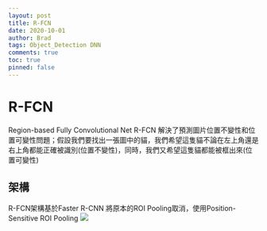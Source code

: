 ```yaml
---
layout: post
title: R-FCN
date: 2020-10-01
author: Brad
tags: Object_Detection DNN
comments: true
toc: true
pinned: false
---
```




# R-FCN

Region-based Fully Convolutional Net
R-FCN 解決了預測圖片位置不變性和位置可變性問題；假設我們要找出一張圖中的貓，我們希望這隻貓不論在左上角還是右上角都能正確被識別(位置不變性)，同時，我們又希望這隻貓都能被框出來(位置可變性)

<!-- more -->

## 架構
R-FCN架構基於Faster R-CNN
將原本的ROI Pooling取消，使用Position-Sensitive ROI Pooling
![](https://i.imgur.com/ITRFJxC.png)


